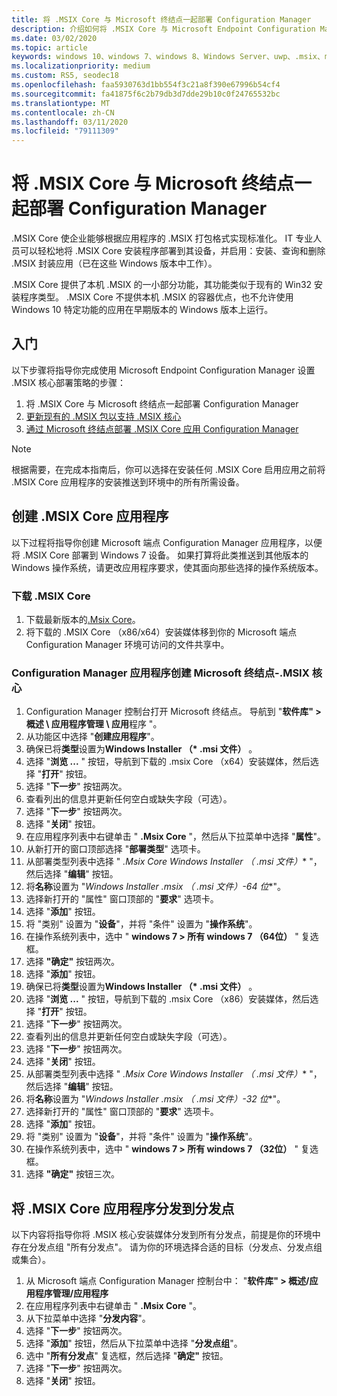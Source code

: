 ```yaml
---
title: 将 .MSIX Core 与 Microsoft 终结点一起部署 Configuration Manager
description: 介绍如何将 .MSIX Core 与 Microsoft Endpoint Configuration Manager 一起部署。
ms.date: 03/02/2020
ms.topic: article
keywords: windows 10、windows 7、windows 8、Windows Server、uwp、.msix、msixcore、1709、1703、1607、1511、1507
ms.localizationpriority: medium
ms.custom: RS5, seodec18
ms.openlocfilehash: faa5930763d1bb554f3c21a8f390e67996b54cf4
ms.sourcegitcommit: fa41875f6c2b79db3d7dde29b10c0f24765532bc
ms.translationtype: MT
ms.contentlocale: zh-CN
ms.lasthandoff: 03/11/2020
ms.locfileid: "79111309"
---
```

# <a name="deploy-msix-core-with-microsoft-endpoint-configuration-manager"></a>将 .MSIX Core 与 Microsoft 终结点一起部署 Configuration Manager
.MSIX Core 使企业能够根据应用程序的 .MSIX 打包格式实现标准化。 IT 专业人员可以轻松地将 .MSIX Core 安装程序部署到其设备，并启用：安装、查询和删除 .MSIX 封装应用（已在这些 Windows 版本中工作）。

.MSIX Core 提供了本机 .MSIX 的一小部分功能，其功能类似于现有的 Win32 安装程序类型。 .MSIX Core 不提供本机 .MSIX 的容器优点，也不允许使用 Windows 10 特定功能的应用在早期版本的 Windows 版本上运行。

## <a name="get-started"></a>入门
以下步骤将指导你完成使用 Microsoft Endpoint Configuration Manager 设置 .MSIX 核心部署策略的步骤：

1. 将 .MSIX Core 与 Microsoft 终结点一起部署 Configuration Manager
1. [更新现有的 .MSIX 包以支持 .MSIX 核心](support-msix-core.md)
1. [通过 Microsoft 终结点部署 .MSIX Core 应用 Configuration Manager](deploy-msix-core-app-with-configmgr.md)

> [!Note]
> 根据需要，在完成本指南后，你可以选择在安装任何 .MSIX Core 启用应用之前将 .MSIX Core 应用程序的安装推送到环境中的所有所需设备。

## <a name="creating-the-msix-core-application"></a>创建 .MSIX Core 应用程序
以下过程将指导你创建 Microsoft 端点 Configuration Manager 应用程序，以便将 .MSIX Core 部署到 Windows 7 设备。 如果打算将此类推送到其他版本的 Windows 操作系统，请更改应用程序要求，使其面向那些选择的操作系统版本。
 
### <a name="download-msix-core"></a>下载 .MSIX Core
1. 下载最新版本的[.Msix Core](https://github.com/microsoft/msix-packaging/releases)。
1. 将下载的 .MSIX Core （x86/x64）安装媒体移到你的 Microsoft 端点 Configuration Manager 环境可访问的文件共享中。

### <a name="create-microsoft-endpoint-configuration-manager-application---msix-core"></a>Configuration Manager 应用程序创建 Microsoft 终结点-.MSIX 核心
1. Configuration Manager 控制台打开 Microsoft 终结点。 导航到 "**软件库" > 概述 \ 应用程序管理 \ 应用**程序 "。
1. 从功能区中选择 "**创建应用程序**"。
1. 确保已将**类型**设置为**Windows Installer （* .msi 文件）** 。 
1. 选择 "**浏览 ...** " 按钮，导航到下载的 .msix Core （x64）安装媒体，然后选择 "**打开**" 按钮。
1. 选择 "**下一步**" 按钮两次。
1. 查看列出的信息并更新任何空白或缺失字段（可选）。
1. 选择 "**下一步**" 按钮两次。
1. 选择 "**关闭**" 按钮。
1. 在应用程序列表中右键单击 " **.Msix Core** "，然后从下拉菜单中选择 "**属性**"。
1. 从新打开的窗口顶部选择 "**部署类型**" 选项卡。
1. 从部署类型列表中选择 " **.Msix Core Windows Installer （* .msi 文件）** "，然后选择 "**编辑**" 按钮。
1. 将**名称**设置为 "**Windows Installer .msix （* .msi 文件）-64 位**"。
1. 选择新打开的 "属性" 窗口顶部的 "**要求**" 选项卡。
1. 选择 "**添加**" 按钮。
1. 将 "类别" 设置为 "**设备**"，并将 "条件" 设置为 "**操作系统**"。
1. 在操作系统列表中，选中 " **windows 7 > 所有 windows 7 （64位）** " 复选框。
1. 选择 **"确定"** 按钮两次。
1. 选择 "**添加**" 按钮。
1. 确保已将**类型**设置为**Windows Installer （* .msi 文件）** 。
1. 选择 "**浏览 ...** " 按钮，导航到下载的 .msix Core （x86）安装媒体，然后选择 "**打开**" 按钮。
1. 选择 "**下一步**" 按钮两次。
1. 查看列出的信息并更新任何空白或缺失字段（可选）。
1. 选择 "**下一步**" 按钮两次。
1. 选择 "**关闭**" 按钮。
1.  从部署类型列表中选择 " **.Msix Core Windows Installer （* .msi 文件）** "，然后选择 "**编辑**" 按钮。
1. 将**名称**设置为 "**Windows Installer .msix （* .msi 文件）-32 位**"。
1. 选择新打开的 "属性" 窗口顶部的 "**要求**" 选项卡。
1. 选择 "**添加**" 按钮。
1. 将 "类别" 设置为 "**设备**"，并将 "条件" 设置为 "**操作系统**"。
1. 在操作系统列表中，选中 " **windows 7 > 所有 windows 7 （32位）** " 复选框。
1. 选择 **"确定"** 按钮三次。

## <a name="distribute-msix-core-application-to-distribution-points"></a>将 .MSIX Core 应用程序分发到分发点
以下内容将指导你将 .MSIX 核心安装媒体分发到所有分发点，前提是你的环境中存在分发点组 "所有分发点"。 请为你的环境选择合适的目标（分发点、分发点组或集合）。

1. 从 Microsoft 端点 Configuration Manager 控制台中： "**软件库" > 概述/应用程序管理/应用程序** 
1. 在应用程序列表中右键单击 " **.Msix Core** "。
1. 从下拉菜单中选择 "**分发内容**"。
1. 选择 "**下一步**" 按钮两次。
1. 选择 "**添加**" 按钮，然后从下拉菜单中选择 "**分发点组**"。
1. 选中 "**所有分发点**" 复选框，然后选择 "**确定"** 按钮。
1. 选择 "**下一步**" 按钮两次。
1. 选择 "**关闭**" 按钮。
